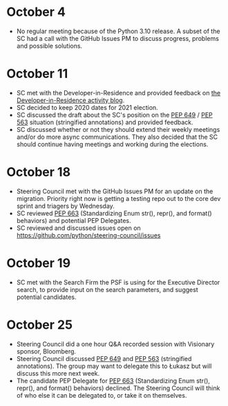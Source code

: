 # October 4

- No regular meeting because of the Python 3.10 release. A subset of the SC
  had a call with the GitHub Issues PM to discuss progress, problems and
  possible solutions.

# October 11

- SC met with the Developer-in-Residence and provided feedback on [the
  Developer-in-Residence activity blog](https://lukasz.langa.pl/f15a8851-af26-4e94-a4b1-c146c57c9d20/).
- SC decided to keep 2020 dates for 2021 election.
- SC discussed the draft about the SC's position on the
  [PEP 649](https://www.python.org/dev/peps/pep-0649/) /
  [PEP 563](https://www.python.org/dev/peps/pep-0563/)
  situation (stringified annotations) and provided feedback.
- SC discussed whether or not they should extend their weekly meetings
  and/or do more async communications. They also decided that the SC should
  continue having meetings and working during the elections.

# October 18

- Steering Council met with the GitHub Issues PM for an update on the
  migration. Priority right now is getting a testing repo out to the core
  dev sprint and triagers by Wednesday.
- SC reviewed [PEP 663](https://www.python.org/dev/peps/pep-0663/)
  (Standardizing Enum str(), repr(), and format() behaviors) and potential
  PEP Delegates.
- SC reviewed and discussed issues open on
  https://github.com/python/steering-council/issues

# October 19

- SC met with the Search Firm the PSF is using for the Executive Director
  search, to provide input on the search parameters, and suggest potential
  candidates.

# October 25

- Steering Council did a one hour Q&A recorded session with Visionary
  sponsor, Bloomberg.
- Steering Council discussed [PEP 649](https://www.python.org/dev/peps/pep-0649/)
  and [PEP 563](https://www.python.org/dev/peps/pep-0563/) (stringified annotations).
  The group may want to delegate this to Łukasz but will discuss this more
  next week.
- The candidate PEP Delegate for [PEP 663](https://www.python.org/dev/peps/pep-0663/)
  (Standardizing Enum str(), repr(), and format() behaviors) declined. The
  Steering Council will think of who else it can be delegated to, or take it
  on themselves.
